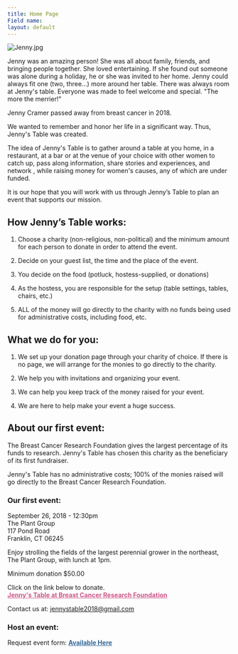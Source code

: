 ```yaml
---
title: Home Page
Field name: 
layout: default
---
```


![Jenny.jpg](http://jennystable.org/images/Jenny.jpg)

Jenny was an amazing person! She was all about family, friends, and bringing people together.  She loved entertaining.  If she found out someone was alone during a holiday, he or she was invited to her home.  Jenny could always fit one (two, three...) more around her table.  There was always room at Jenny's table.  Everyone was made to feel welcome and special.  "The more the merrier!"

Jenny Cramer passed away from breast cancer in 2018.

We wanted to remember and honor her life in a significant way.  Thus, Jenny's Table was created.

The idea of Jenny's Table is to gather around a table at you home, in a restaurant, at a bar or at the venue of your choice with other women to catch up, pass along information, share stories and experiences, and network , while raising money for women's causes, any of which are under funded.

It is our hope that you will work with us through Jenny’s Table to plan an event that supports our mission.

## How Jenny’s Table works:

1. Choose a charity (non-religious, non-political) and the minimum amount for each person to donate in order to attend the event.

2. Decide on your guest list, the time and the place of the event.

3. You decide on the food (potluck, hostess-supplied, or donations)

4. As the hostess, you are responsible for the setup (table settings, tables, chairs, etc.)

5. ALL of the money will go directly to the charity with no funds being used for administrative costs, including food, etc.

## What we do for you:

1. We set up your donation page through your charity of choice.  If there is no page, we will arrange for the monies to go directly to the charity.

2. We help you with invitations and organizing your event.

3. We can help you keep track of the money raised for your event.

4. We are here to help make your event a huge success.

## About our first event:

The Breast Cancer Research Foundation gives the largest percentage of its funds to research. Jenny's Table has chosen this charity as the beneficiary of its first fundraiser.

Jenny's Table has no administrative costs; 100% of the monies raised will go directly to the Breast Cancer Research Foundation.

### Our first event:

September 26, 2018 - 12:30pm\
The Plant Group\
117 Pond Road\
Franklin, CT 06245

Enjoy strolling the fields of the largest perennial grower in the northeast, The Plant Group, with lunch at 1pm.

Minimum donation $50.00

Click on the link below to donate.\
<a href="https://give.bcrf.org/fundraiser/1550582" style="color: #CD5787; font-weight: bold;">Jenny's Table at Breast Cancer Research Foundation</a>

Contact us at: <a href="mailto:jennystable2018@gmail.com" style="color: #336699; font-weight: bold;">jennystable2018@gmail.com</a>

### Host an event:

Request event form: <a href="http://jennystable.org/event-request-form" style="color: #336699; font-weight: bold;">Available Here</a>